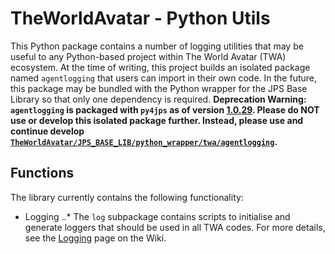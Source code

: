 # TheWorldAvatar - Python Utils

This Python package contains a number of logging utilities that may be useful to any Python-based project within The World Avatar (TWA) ecosystem. At the time of writing, this project builds an isolated package named `agentlogging` that users can import in their own code. In the future, this package may be bundled with the Python wrapper for the JPS Base Library so that only one dependency is required. **Deprecation Warning: `agentlogging` is packaged with `py4jps` as of version [1.0.29](https://pypi.org/project/py4jps/1.0.29/). Please do NOT use or develop this isolated package further. Instead, please use and continue develop [`TheWorldAvatar/JPS_BASE_LIB/python_wrapper/twa/agentlogging`](https://github.com/TheWorldAvatar/baselib/tree/main/python_wrapper/twa/agentlogging).**

## Functions

The library currently contains the following functionality:

* Logging
..* The `log` subpackage contains scripts to initialise and generate loggers that should be used in all TWA codes. For more details, see the [Logging](https://github.com/cambridge-cares/TheWorldAvatar/wiki/Logging) page on the Wiki.